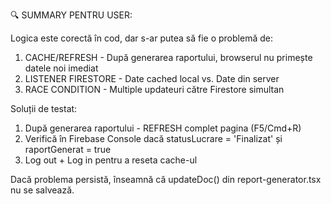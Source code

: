 

🔍 SUMMARY PENTRU USER:

Logica este corectă în cod, dar s-ar putea să fie o problemă de:

1. CACHE/REFRESH - După generarea raportului, browserul nu primește datele noi imediat
2. LISTENER FIRESTORE - Date cached local vs. Date din server  
3. RACE CONDITION - Multiple updateuri către Firestore simultan

Soluții de testat:

1. După generarea raportului - REFRESH complet pagina (F5/Cmd+R)
2. Verifică în Firebase Console dacă statusLucrare = 'Finalizat' și raportGenerat = true
3. Log out + Log in pentru a reseta cache-ul

Dacă problema persistă, înseamnă că updateDoc() din report-generator.tsx nu se salvează.

